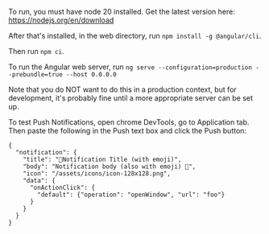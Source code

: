 To run, you must have node 20 installed. Get the latest version here: https://nodejs.org/en/download

After that's installed, in the web directory, run `npm install -g @angular/cli`.

Then run `npm ci`.

To run the Angular web server, run `ng serve --configuration=production --prebundle=true --host 0.0.0.0`

Note that you do NOT want to do this in a production context, but for development, it's probably fine until a more appropriate server can be set up.

To test Push Notifications, open chrome DevTools, go to Application tab. Then paste the following in the Push text box and click the Push button:

```
{
  "notification": {
    "title": "🔴Notification Title (with emoji)",
    "body": "Notification body (also with emoji) 🔴",
    "icon": "/assets/icons/icon-128x128.png",
    "data": {
      "onActionClick": {
        "default": {"operation": "openWindow", "url": "foo"}
      }
    }
  }
}
```
